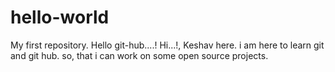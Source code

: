 # hello-world
My first repository. Hello git-hub....!
Hi...!, Keshav here. i am here to learn git and git hub. 
so, that i can work on some open source projects.
